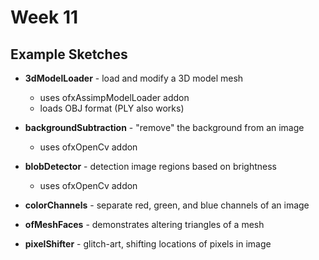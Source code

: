 # Week 11

## Example Sketches

* **3dModelLoader**  - load and modify a 3D model mesh
    * uses ofxAssimpModelLoader addon
    * loads OBJ format (PLY also works)

* **backgroundSubtraction**  - "remove" the background from an image
    * uses ofxOpenCv addon

* **blobDetector**  - detection image regions based on brightness
    * uses ofxOpenCv addon

* **colorChannels**  - separate red, green, and blue channels of an image

* **ofMeshFaces**  - demonstrates altering triangles of a mesh

* **pixelShifter**  - glitch-art, shifting locations of pixels in image
  

